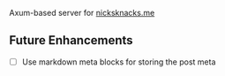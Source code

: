 Axum-based server for [nicksknacks.me](https://nicksknacks.me)

## Future Enhancements

 - [ ] Use markdown meta blocks for storing the post meta